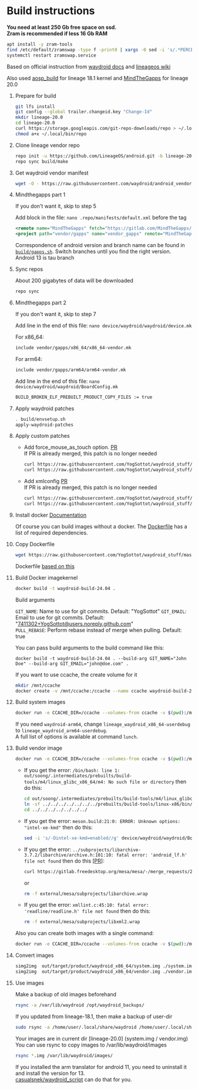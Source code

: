 # Build instructions

**You need at least 250 Gb free space on ssd.**  
**Zram is recommended if less 16 Gb RAM**

```bash
apt install -y zram-tools
find /etc/default/zramswap -type f -print0 | xargs -0 sed -i 's/.*PERCENT=.*/PERCENT=100/g'
systemctl restart zramswap.service
```

Based on official instruction from [waydroid docs](https://docs.waydro.id/development/compile-waydroid-lineage-os-based-images) and [lineageos wiki](https://wiki.lineageos.org/emulator)  

Also used [aosp_build](https://github.com/opengapps/aosp_build) for lineage 18.1 kernel and [MindTheGapps](https://gitlab.com/MindTheGapps/vendor_gapps/) for lineage 20.0  

1. Prepare for build

    ```bash
    git lfs install
    git config --global trailer.changeid.key "Change-Id"
    mkdir lineage-20.0
    cd lineage-20.0
    curl https://storage.googleapis.com/git-repo-downloads/repo > ~/.local/bin/repo
    chmod a+x ~/.local/bin/repo
    ```

2. Clone lineage vendor repo

    ```bash
    repo init -u https://github.com/LineageOS/android.git -b lineage-20.0 --git-lfs
    repo sync build/make
    ```

3. Get waydroid vendor manifest

    ```bash
    wget -O - https://raw.githubusercontent.com/waydroid/android_vendor_waydroid/lineage-20/manifest_scripts/generate-manifest.sh | bash
    ```

4. Mindthegapps part 1

    If you don't want it, skip to step 5

    Add block in the file: ```nano .repo/manifests/default.xml``` before the </manifest> tag

    ```xml
    <remote name="MindTheGapps" fetch="https://gitlab.com/MindTheGapps/" />
    <project path="vendor/gapps" name="vendor_gapps" remote="MindTheGapps" revision="tau" />
    ```

    Correspondence of android version and branch name can be found in  [```build/gapps.sh```](https://gitlab.com/MindTheGapps/vendor_gapps/-/blob/tau/build/gapps.sh?ref_type=heads). Switch branches until you find the right version.  
    Android 13 is tau branch

5. Sync repos

   About 200 gigabytes of data will be downloaded

    ```bash
    repo sync
    ```

6. Mindthegapps part 2

    If you don't want it, skip to step 7

    Add line in the end of this file: ```nano device/waydroid/waydroid/device.mk```

    For x86_64:

    ```bash
    include vendor/gapps/x86_64/x86_64-vendor.mk
    ```

    For arm64:

    ```bash
    include vendor/gapps/arm64/arm64-vendor.mk
    ```

    Add line in the end of this file: ```nano device/waydroid/waydroid/BoardConfig.mk```

    ```bash
    BUILD_BROKEN_ELF_PREBUILT_PRODUCT_COPY_FILES := true
    ```

7. Apply waydroid patches

    ```bash
    . build/envsetup.sh
    apply-waydroid-patches
    ```

8. Apply custom patches

    * Add force_mouse_as_touch option. [PR](https://github.com/waydroid/android_vendor_waydroid/pull/33)  
       If PR is already merged, this patch is no longer needed

        ```bash
        curl https://raw.githubusercontent.com/YogSottot/waydroid_stuff/master/kernel_build/lineage-20.0/0001-patch-33-Force-mouse-event-as-touch-1-2.patch | git -C frameworks/base/ apply -v --index
        curl https://raw.githubusercontent.com/YogSottot/waydroid_stuff/master/kernel_build/lineage-20.0/0001-patch-33-Force-mouse-event-as-touch-2-2.patch | git -C frameworks/native/ apply -v --index
        ```

    * Add xmlconfig [PR](https://github.com/waydroid/android_external_mesa3d/pull/8)  
        If PR is already merged, this patch is no longer needed

        ```bash
        curl https://raw.githubusercontent.com/YogSottot/waydroid_stuff/master/kernel_build/lineage-20.0/0001-patch-33-Enable-xmlconfig-on-Android.patch | git -C external/mesa/ apply -v --index
        curl https://raw.githubusercontent.com/YogSottot/waydroid_stuff/master/kernel_build/lineage-18.1/0001-patch-30-Enable-xmlconfig-on-Android-02.patch | git -C device/waydroid/waydroid/ apply -v --index
        ```

9. Install docker
    [Documentation](https://docs.docker.com/desktop/install/linux-install/)  

    Of course you can build images without a docker. The [Dockerfile](../Dockerfile) has a list of required dependencies.

10. Copy Dockerfile

    ```bash
    wget https://raw.githubusercontent.com/YogSottot/waydroid_stuff/master/kernel_build/Dockerfile
    ```

    Dockerfile [based on this](https://github.com/rabilrbl/kernel-build/)

11. Build Docker imagekernel

    ```bash
    docker build -t waydroid-build-24.04 .
    ```

    Build arguments

    ```GIT_NAME```: Name to use for git commits. Default: "YogSottot"
    ```GIT_EMAIL```: Email to use for git commits. Default: "<7411302+YogSottot@users.noreply.github.com>"  
    ```PULL_REBASE```: Perform rebase instead of merge when pulling. Default: true

    You can pass build arguments to the build command like this:

    ```docker build -t waydroid-build-24.04 . --build-arg GIT_NAME="John Doe" --build-arg GIT_EMAIL="john@doe.com" .```

    If you want to use ccache, the create volume for it

    ```bash
    mkdir /mnt/ccache
    docker create -v /mnt/ccache:/ccache --name ccache waydroid-build-24.04
    ```

12. Build system images

    ```bash
    docker run -e CCACHE_DIR=/ccache --volumes-from ccache -v $(pwd):/mnt/lineage -it waydroid-build-24.04 bash -c 'cd /mnt/lineage && ccache -M 50G && . build/envsetup.sh && lunch lineage_waydroid_x86_64-userdebug && make systemimage -j$(nproc --all)' 
    ```

    If you need ```waydroid-arm64```, change ```lineage_waydroid_x86_64-userdebug``` to ```lineage_waydroid_arm64-userdebug```.  
    A full list of options is available at command ```lunch```.  

13. Build vendor image

    ```bash
    docker run -e CCACHE_DIR=/ccache --volumes-from ccache -v $(pwd):/mnt/lineage -it waydroid-build-24.04 bash -c 'cd /mnt/lineage && ccache -M 50G && . build/envsetup.sh && lunch lineage_waydroid_x86_64-userdebug && make vendorimage -j$(nproc --all)' 
    ```

      * If you get the error: ```/bin/bash: line 1: out/soong/.intermediates/prebuilts/build-tools/m4/linux_glibc_x86_64/m4: No such file or directory``` then do this:

        ```bash
        cd out/soong/.intermediates/prebuilts/build-tools/m4/linux_glibc_x86_64/
        ln -sf ../../../../../../../prebuilts/build-tools/linux-x86/bin/m4 .
        cd ../../../../../../../
        ```

      * If you get the error: ```meson.build:21:0: ERROR: Unknown options: "intel-xe-kmd"``` then do this:

          ```bash
          sed -i 's/-Dintel-xe-kmd=enabled//g' device/waydroid/waydroid/BoardConfig.mk
          ```

      * If you get the error: ```../subprojects/libarchive-3.7.2/libarchive/archive.h:101:10: fatal error: 'android_lf.h' file not found``` then do this [[PR](https://gitlab.freedesktop.org/mesa/mesa/-/merge_requests/27648)]:

        ```bash
        curl https://gitlab.freedesktop.org/mesa/mesa/-/merge_requests/27648.patch | git -C external/mesa/ apply -v --index
        ```

        or

        ```bash
        rm -f external/mesa/subprojects/libarchive.wrap
        ```

      * If you get the error: ```xmllint.c:45:10: fatal error: 'readline/readline.h' file not found``` then do this:

        ```bash
        rm -f external/mesa/subprojects/libxml2.wrap
        ```

    Also you can create both images with a single command:

    ```bash
    docker run -e CCACHE_DIR=/ccache --volumes-from ccache -v $(pwd):/mnt/lineage -it waydroid-build-24.04 bash -c 'cd /mnt/lineage && ccache -M 50G && . build/envsetup.sh && lunch lineage_waydroid_x86_64-userdebug && make systemimage -j$(nproc --all) && make vendorimage -j$(nproc --all)' 
    ```

14. Convert images

    ```bash
    simg2img  out/target/product/waydroid_x86_64/system.img ./system.img
    simg2img  out/target/product/waydroid_x86_64/vendor.img ./vendor.img
    ```

15. Use images

    Make a backup of old images beforehand

    ```bash
    rsync -a /var/lib/waydroid /opt/waydroid_backups/
    ```

    If you updated from lineage-18.1, then make a backup of user-dir

    ```bash
    sudo rsync -a /home/user/.local/share/waydroid /home/user/.local/share/waydroid-18.1
    ```

    Your images are in current dir [lineage-20.0] (system.img / vendor.img)
    You can use rsync to copy images to /var/lib/waydroid/images  

    ```bash
    rsync *.img /var/lib/waydroid/images/
    ```

    If you installed the arm translator for android 11, you need to uninstall it and install the version for 13.  
    [casualsnek/waydroid_script](https://github.com/casualsnek/waydroid_script) can do that for you.
